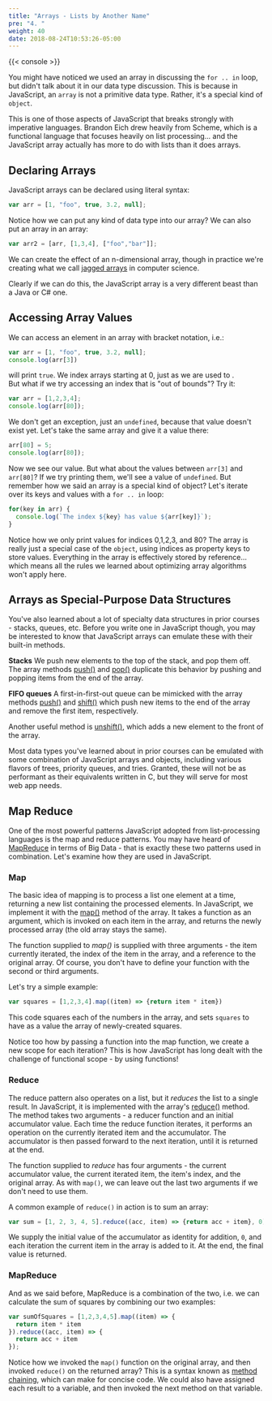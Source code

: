 ```yaml
---
title: "Arrays - Lists by Another Name"
pre: "4. "
weight: 40
date: 2018-08-24T10:53:26-05:00
---
```


{{< console >}}

You might have noticed we used an array in discussing the `for .. in` loop, but didn't talk about it in our data type discussion.  This is because in JavaScript, an `array` is not a primitive data type.  Rather, it's a special kind of `object`.

This is one of those aspects of JavaScript that breaks strongly with imperative languages.  Brandon Eich drew heavily from Scheme, which is a functional language that focuses heavily on list processing... and the JavaScript array actually has more to do with lists than it does arrays.   

## Declaring Arrays
JavaScript arrays can be declared using literal syntax:

```js 
var arr = [1, "foo", true, 3.2, null];
```

Notice how we can put any kind of data type into our array?  We can also put an array in an array:

```js 
var arr2 = [arr, [1,3,4], ["foo","bar"]];
```

We can create the effect of an n-dimensional array, though in practice we're creating what we call [jagged arrays](https://en.wikipedia.org/wiki/Jagged_array) in computer science.

Clearly if we can do this, the JavaScript array is a very different beast than a Java or C# one.

## Accessing Array Values

We can access an element in an array with bracket notation, i.e.:

```js 
var arr = [1, "foo", true, 3.2, null];
console.log(arr[3])
```

will print `true`.  We index arrays starting at 0, just as we are used to .  
But what if we try accessing an index that is "out of bounds"?  Try it:

```js
var arr = [1,2,3,4];
console.log(arr[80]);
```

We don't get an exception, just an `undefined`, because that value doesn't exist yet. Let's take the same array and give it a value there:

```js
arr[80] = 5;
console.log(arr[80]);
```

Now we see our value.  But what about the values between `arr[3]` and `arr[80]`?  If we try printing them, we'll see a value of `undefined`.  But remember how we said an array is a special kind of object?  Let's iterate over its keys and values with a `for .. in` loop:

```js 
for(key in arr) {
  console.log(`The index ${key} has value ${arr[key]}`);
}
```

Notice how we only print values for indices 0,1,2,3, and 80?  The array is really just a special case of the `object`, using indices as property keys to store values. Everything in the array is effectively stored by reference... which means all the rules we learned about optimizing array algorithms won't apply here.

## Arrays as Special-Purpose Data Structures

You've also learned about a lot of specialty data structures in prior courses - stacks, queues, etc.  Before you write one in JavaScript though, you may be interested to know that JavaScript arrays can emulate these with their built-in methods.  

__Stacks__ We push new elements to the top of the stack, and pop them off.  The array methods [push()](https://developer.mozilla.org/en-US/docs/Web/JavaScript/Reference/Global_Objects/Array/push) and [pop()](https://developer.mozilla.org/en-US/docs/Web/JavaScript/Reference/Global_Objects/Array/pop) duplicate this behavior by pushing and popping items from the end of the array.

__FIFO queues__ A first-in-first-out queue can be mimicked with the array methods [push()](https://developer.mozilla.org/en-US/docs/Web/JavaScript/Reference/Global_Objects/Array/push) and [shift()](https://developer.mozilla.org/en-US/docs/Web/JavaScript/Reference/Global_Objects/Array/shift) which push new items to the end of the array and remove the first item, respectively.

Another useful method is [unshift()](https://developer.mozilla.org/en-US/docs/Web/JavaScript/Reference/Global_Objects/Array/unshift), which adds a new element to the front of the array.  

Most data types you've learned about in prior courses can be emulated with some combination of JavaScript arrays and objects, including various flavors of trees, priority queues, and tries.  Granted, these will not be as performant as their equivalents written in C, but they will serve for most web app needs.

## Map Reduce

One of the most powerful patterns JavaScript adopted from list-processing languages is the map and reduce patterns.  You may have heard of [MapReduce](https://en.wikipedia.org/wiki/MapReduce) in terms of Big Data - that is exactly these two patterns used in combination. Let's examine how they are used in JavaScript.

### Map

The basic idea of mapping is to process a list one element at a time, returning a new list containing the processed elements.  In JavaScript, we implement it with the [map()](https://developer.mozilla.org/en-US/docs/Web/JavaScript/Reference/Global_Objects/Array/map) method of the array. It takes a function as an argument, which is invoked on each item in the array, and returns the newly processed array (the old array stays the same).  

The function supplied to _map()_ is supplied with three arguments - the item currently iterated, the index of the item in the array, and a reference to the original array. Of course, you don't have to define your function with the second or third arguments.  

Let's try a simple example:

```js 
var squares = [1,2,3,4].map((item) => {return item * item})
```

This code squares each of the numbers in the array, and sets `squares` to have as a value the array of newly-created squares. 

Notice too how by passing a function into the map function, we create a new scope for each iteration?  This is how JavaScript has long dealt with the challenge of functional scope - by using functions!

### Reduce

The reduce pattern also operates on a list, but it _reduces_ the list to a single result.  In JavaScript, it is implemented with the array's [reduce()]() method.  The method takes two arguments - a reducer function and an initial accumulator value.  Each time the reduce function iterates, it performs an operation on the currently iterated item and the accumulator.  The accumulator is then passed forward to the next iteration, until it is returned at the end.

The function supplied to _reduce_ has four arguments - the current accumulator value, the current iterated item, the item's index, and the original array.  As with `map()`, we can leave out the last two arguments if we don't need to use them.

A common example of `reduce()` in action is to sum an array:

```js
var sum = [1, 2, 3, 4, 5].reduce((acc, item) => {return acc + item}, 0);
```

We supply the initial value of the accumulator as identity for addition, `0`, and each iteration the current item in the array is added to it.  At the end, the final value is returned.

### MapReduce 

And as we said before, MapReduce is a combination of the two, i.e. we can calculate the sum of squares by combining our two examples:

```js
var sumOfSquares = [1,2,3,4,5].map((item) => {
  return item * item
}).reduce((acc, item) => {
  return acc + item
});
```

Notice how we invoked the `map()` function on the original array, and then invoked `reduce()` on the returned array?  This is a syntax known as [method chaining](https://en.wikipedia.org/wiki/Method_chaining), which can make for concise code. We could also have assigned each result to a variable, and then invoked the next method on that variable.
